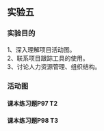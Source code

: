 ## 实验五
### 实验目的
1、深入理解项目活动图。  
2、联系项目跟踪工具的使用。  
3、讨论人力资源管理、组织结构。  
### 活动图
#### 课本练习题P97 T2

#### 课本练习题P98 T3
